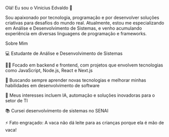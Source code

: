 Olá! Eu sou o Vinicius Edvaldo 👋

Sou apaixonado por tecnologia, programação e por desenvolver soluções criativas para desafios do mundo real. Atualmente, estou me especializando em Análise e Desenvolvimento de Sistemas, e venho acumulando experiência em diversas linguagens de programação e frameworks.


Sobre Mim

💻 Estudante de Análise e Desenvolvimento de Sistemas

👨‍💻 Focado em backend e frontend, com projetos que envolvem tecnologias como JavaScript, Node.js, React e Next.js

🚀 Buscando sempre aprender novas tecnologias e melhorar minhas habilidades em desenvolvimento de software

🎯 Meus interesses incluem IA, automação e soluções inovadoras para o setor de TI

📚 Cursei desenvolvimento de sistemas no SENAI

⚡ Fato engraçado: A vaca não dá leite para as crianças porque ela é mão de vaca!

<!---
ViniciusEdvaldo/ViniciusEdvaldo is a ✨ special ✨ repository because its `README.md` (this file) appears on your GitHub profile.
You can click the Preview link to take a look at your changes.
--->
